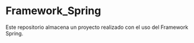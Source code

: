 # Framework_Spring
Este repositorio almacena un proyecto realizado con el uso del Framework Spring.
